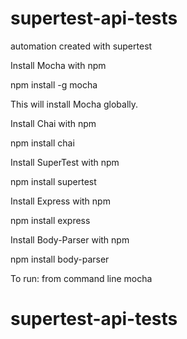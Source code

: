 # supertest-api-tests
automation created with supertest

Install Mocha with npm

npm install -g mocha

This will install Mocha globally.

Install Chai with npm

npm install chai

Install SuperTest with npm

npm install supertest

Install Express with npm

npm install express

Install Body-Parser with npm

npm install body-parser

To run:
from command line
mocha


# supertest-api-tests
